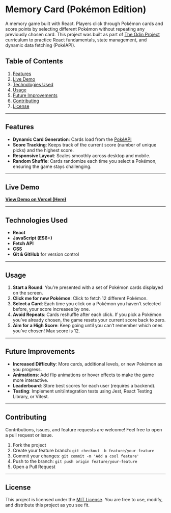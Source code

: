# Memory Card (Pokémon Edition)

A memory game built with React. Players click through Pokémon cards and score points by selecting different Pokémon without repeating any previously chosen card. This project was built as part of [The Odin Project](https://www.theodinproject.com/) curriculum to practice React fundamentals, state management, and dynamic data fetching (PokéAPI).

## Table of Contents
1. [Features](#features)
2. [Live Demo](#live-demo)
3. [Technologies Used](#technologies-used)
4. [Usage](#usage)
5. [Future Improvements](#future-improvements)
6. [Contributing](#contributing)
7. [License](#license)

---

## Features
- **Dynamic Card Generation**: Cards load from the [PokéAPI](https://pokeapi.co/)
- **Score Tracking**: Keeps track of the current score (number of unique picks) and the highest score.
- **Responsive Layout**: Scales smoothly across desktop and mobile.
- **Random Shuffle**: Cards randomize each time you select a Pokémon, ensuring the game stays challenging.

---

## Live Demo
**[View Demo on Vercel (Here)](https://memory-card-taupe-three.vercel.app/)**

---

## Technologies Used
- **React**
- **JavaScript (ES6+)**
- **Fetch API**
- **CSS**
- **Git & GitHub** for version control

---

## Usage
1. **Start a Round**: You’re presented with a set of Pokémon cards displayed on the screen.
2. **Click me for new Pokémon**: Click to fetch 12 different Pokémon.
3. **Select a Card**: Each time you click on a Pokémon you haven’t selected before, your score increases by one.
4. **Avoid Repeats**: Cards reshuffle after each click. If you pick a Pokémon you’ve already chosen, the game resets your current score back to zero.
5. **Aim for a High Score**: Keep going until you can’t remember which ones you’ve chosen! Max score is 12.

---

## Future Improvements
- **Increased Difficulty**: More cards, additional levels, or new Pokémon as you progress.
- **Animations**: Add flip animations or hover effects to make the game more interactive.
- **Leaderboard**: Store best scores for each user (requires a backend).
- **Testing**: Implement unit/integration tests using Jest, React Testing Library, or Vitest.

---

## Contributing
Contributions, issues, and feature requests are welcome! Feel free to open a pull request or issue.

1. Fork the project  
2. Create your feature branch: `git checkout -b feature/your-feature`  
3. Commit your changes: `git commit -m 'Add a cool feature'`  
4. Push to the branch: `git push origin feature/your-feature`  
5. Open a Pull Request

---

## License
This project is licensed under the [MIT License](./LICENSE.txt). You are free to use, modify, and distribute this project as you see fit.

